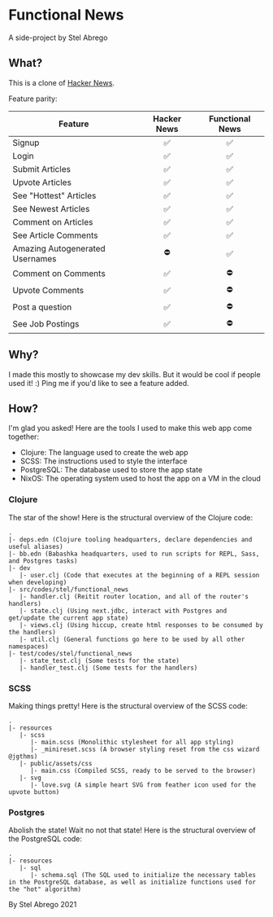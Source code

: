 # Functional News
A side-project by Stel Abrego

## What?
This is a clone of [Hacker News](https://news.ycombinator.com).

Feature parity:

| Feature | Hacker News | Functional News |
| ------- | :---------: | :-------------: |
| Signup | ✅ | ✅ |
| Login | ✅ | ✅ |
| Submit Articles | ✅ | ✅ |
| Upvote Articles | ✅ | ✅ |
| See "Hottest" Articles | ✅ | ✅ |
| See Newest Articles | ✅ | ✅ |
| Comment on Articles | ✅ | ✅ |
| See Article Comments | ✅ | ✅ |
| Amazing Autogenerated Usernames | ⛔ | ✅ |
| Comment on Comments | ✅ | ⛔ |
| Upvote Comments | ✅ | ⛔ |
| Post a question | ✅ | ⛔ |
| See Job Postings | ✅ | ⛔ |

## Why?
I made this mostly to showcase my dev skills. But it would be cool if people used it! :) Ping me if you'd like to see a feature added.

## How?
I'm glad you asked! Here are the tools I used to make this web app come together:
- Clojure: The language used to create the web app
- SCSS: The instructions used to style the interface
- PostgreSQL: The database used to store the app state
- NixOS: The operating system used to host the app on a VM in the cloud

### Clojure
The star of the show! Here is the structural overview of the Clojure code:
```
.
|- deps.edn (Clojure tooling headquarters, declare dependencies and useful aliases)
|- bb.edn (Babashka headquarters, used to run scripts for REPL, Sass, and Postgres tasks)
|- dev
   |- user.clj (Code that executes at the beginning of a REPL session when developing)
|- src/codes/stel/functional_news
   |- handler.clj (Reitit router location, and all of the router's handlers)
   |- state.clj (Using next.jdbc, interact with Postgres and get/update the current app state)
   |- views.clj (Using hiccup, create html responses to be consumed by the handlers)
   |- util.clj (General functions go here to be used by all other namespaces)
|- test/codes/stel/functional_news
   |- state_test.clj (Some tests for the state)
   |- handler_test.clj (Some tests for the handlers)
```

### SCSS
Making things pretty! Here is the structural overview of the SCSS code:
```
.
|- resources
   |- scss
      |- main.scss (Monolithic stylesheet for all app styling)
      |- _minireset.scss (A browser styling reset from the css wizard @jgthms)
   |- public/assets/css
      |- main.css (Compiled SCSS, ready to be served to the browser)
   |- svg
      |- love.svg (A simple heart SVG from feather icon used for the upvote button)
```

### Postgres
Abolish the state! Wait no not that state! Here is the structural overview of the PostgreSQL code:
```
.
|- resources
   |- sql
      |- schema.sql (The SQL used to initialize the necessary tables in the PostgreSQL database, as well as initialize functions used for the "hot" algorithm)
```

By Stel Abrego 2021
